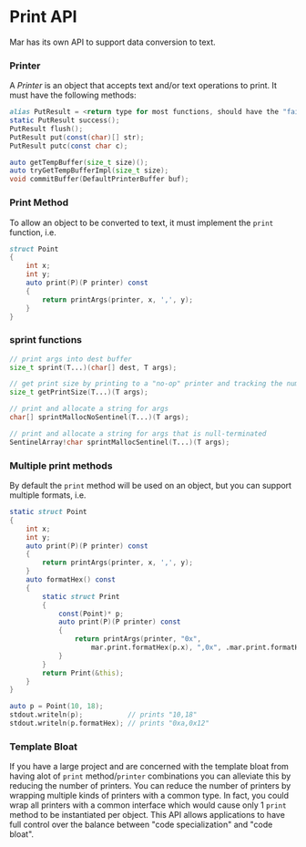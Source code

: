 # Print API

Mar has its own API to support data conversion to text.

### Printer

A _Printer_ is an object that accepts text and/or text operations to print.  It must have the following methods:

```D
alias PutResult = <return type for most functions, should have the "failed" member>;
static PutResult success();
PutResult flush();
PutResult put(const(char)[] str);
PutResult putc(const char c);

auto getTempBuffer(size_t size)();
auto tryGetTempBufferImpl(size_t size);
void commitBuffer(DefaultPrinterBuffer buf);
```

### Print Method

To allow an object to be converted to text, it must implement the `print` function, i.e.

```D
struct Point
{
    int x;
    int y;
    auto print(P)(P printer) const
    {
        return printArgs(printer, x, ',', y);
    }
}
```

### sprint functions

```D
// print args into dest buffer
size_t sprint(T...)(char[] dest, T args);

// get print size by printing to a "no-op" printer and tracking the number of character printed
size_t getPrintSize(T...)(T args);

// print and allocate a string for args
char[] sprintMallocNoSentinel(T...)(T args);

// print and allocate a string for args that is null-terminated
SentinelArray!char sprintMallocSentinel(T...)(T args);
```

### Multiple print methods

By default the `print` method will be used on an object, but you can support multiple formats, i.e.

```D
static struct Point
{
    int x;
    int y;
    auto print(P)(P printer) const
    {
        return printArgs(printer, x, ',', y);
    }
    auto formatHex() const
    {
        static struct Print
        {
            const(Point)* p;
            auto print(P)(P printer) const
            {
                return printArgs(printer, "0x",
                    mar.print.formatHex(p.x), ",0x", .mar.print.formatHex(p.y));
            }
        }
        return Print(&this);
    }
}

auto p = Point(10, 18);
stdout.writeln(p);           // prints "10,18"
stdout.writeln(p.formatHex); // prints "0xa,0x12"
```

### Template Bloat

If you have a large project and are concerned with the template bloat from having alot of `print` method/`printer` combinations you can alleviate this by reducing the number of printers.  You can reduce the number of printers by wrapping multiple kinds of printers with a common type. In fact, you could wrap all printers with a common interface which would cause only 1 `print` method to be instantiated per object.  This API allows applications to have full control over the balance between "code specialization" and "code bloat".
